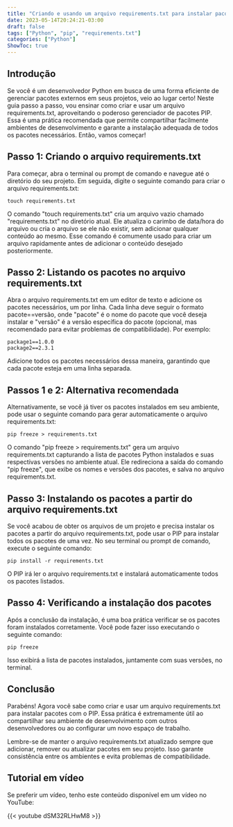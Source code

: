```yaml
---
title: "Criando e usando um arquivo requirements.txt para instalar pacotes Python com o PIP"
date: 2023-05-14T20:24:21-03:00
draft: false
tags: ["Python", "pip", "requirements.txt"]
categories: ["Python"]
ShowToc: true
---
```


## Introdução

Se você é um desenvolvedor Python em busca de uma forma eficiente de gerenciar pacotes externos em seus projetos, veio ao lugar certo! Neste guia passo a passo, vou ensinar como criar e usar um arquivo requirements.txt, aproveitando o poderoso gerenciador de pacotes PIP. Essa é uma prática recomendada que permite compartilhar facilmente ambientes de desenvolvimento e garante a instalação adequada de todos os pacotes necessários. Então, vamos começar!

## Passo 1: Criando o arquivo requirements.txt

Para começar, abra o terminal ou prompt de comando e navegue até o diretório do seu projeto. Em seguida, digite o seguinte comando para criar o arquivo requirements.txt:

```console
touch requirements.txt
```

O comando "touch requirements.txt" cria um arquivo vazio chamado "requirements.txt" no diretório atual. Ele atualiza o carimbo de data/hora do arquivo ou cria o arquivo se ele não existir, sem adicionar qualquer conteúdo ao mesmo. Esse comando é comumente usado para criar um arquivo rapidamente antes de adicionar o conteúdo desejado posteriormente.



## Passo 2: Listando os pacotes no arquivo requirements.txt

Abra o arquivo requirements.txt em um editor de texto e adicione os pacotes necessários, um por linha. Cada linha deve seguir o formato pacote==versão, onde "pacote" é o nome do pacote que você deseja instalar e "versão" é a versão específica do pacote (opcional, mas recomendado para evitar problemas de compatibilidade). Por exemplo:

```plain
package1==1.0.0
package2==2.3.1
```
Adicione todos os pacotes necessários dessa maneira, garantindo que cada pacote esteja em uma linha separada.

## Passos 1 e 2: Alternativa recomendada

Alternativamente, se você já tiver os pacotes instalados em seu ambiente, pode usar o seguinte comando para gerar automaticamente o arquivo requirements.txt:

```console
pip freeze > requirements.txt
```

O comando "pip freeze > requirements.txt" gera um arquivo requirements.txt capturando a lista de pacotes Python instalados e suas respectivas versões no ambiente atual. Ele redireciona a saída do comando "pip freeze", que exibe os nomes e versões dos pacotes, e salva no arquivo requirements.txt.

## Passo 3: Instalando os pacotes a partir do arquivo requirements.txt

Se você acabou de obter os arquivos de um projeto e precisa instalar os pacotes a partir do arquivo requirements.txt, pode usar o PIP para instalar todos os pacotes de uma vez. No seu terminal ou prompt de comando, execute o seguinte comando:

```console
pip install -r requirements.txt
```
O PIP irá ler o arquivo requirements.txt e instalará automaticamente todos os pacotes listados.

## Passo 4: Verificando a instalação dos pacotes

Após a conclusão da instalação, é uma boa prática verificar se os pacotes foram instalados corretamente. Você pode fazer isso executando o seguinte comando:

```console
pip freeze
```

Isso exibirá a lista de pacotes instalados, juntamente com suas versões, no terminal.

## Conclusão

Parabéns! Agora você sabe como criar e usar um arquivo requirements.txt para instalar pacotes com o PIP. Essa prática é extremamente útil ao compartilhar seu ambiente de desenvolvimento com outros desenvolvedores ou ao configurar um novo espaço de trabalho.

Lembre-se de manter o arquivo requirements.txt atualizado sempre que adicionar, remover ou atualizar pacotes em seu projeto. Isso garante consistência entre os ambientes e evita problemas de compatibilidade.

## Tutorial em vídeo

Se preferir um vídeo, tenho este conteúdo disponível em um vídeo no YouTube:

{{< youtube dSM32RLHwM8 >}}
